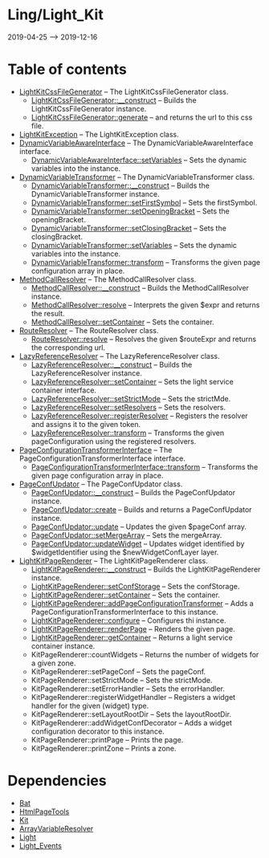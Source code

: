 Ling/Light_Kit
================
2019-04-25 --> 2019-12-16




Table of contents
===========

- [LightKitCssFileGenerator](https://github.com/lingtalfi/Light_Kit/blob/master/doc/api/Ling/Light_Kit/CssFileGenerator/LightKitCssFileGenerator.md) &ndash; The LightKitCssFileGenerator class.
    - [LightKitCssFileGenerator::__construct](https://github.com/lingtalfi/Light_Kit/blob/master/doc/api/Ling/Light_Kit/CssFileGenerator/LightKitCssFileGenerator/__construct.md) &ndash; Builds the LightKitCssFileGenerator instance.
    - [LightKitCssFileGenerator::generate](https://github.com/lingtalfi/Light_Kit/blob/master/doc/api/Ling/Light_Kit/CssFileGenerator/LightKitCssFileGenerator/generate.md) &ndash; and returns the url to this css file.
- [LightKitException](https://github.com/lingtalfi/Light_Kit/blob/master/doc/api/Ling/Light_Kit/Exception/LightKitException.md) &ndash; The LightKitException class.
- [DynamicVariableAwareInterface](https://github.com/lingtalfi/Light_Kit/blob/master/doc/api/Ling/Light_Kit/PageConfigurationTransformer/DynamicVariableAwareInterface.md) &ndash; The DynamicVariableAwareInterface interface.
    - [DynamicVariableAwareInterface::setVariables](https://github.com/lingtalfi/Light_Kit/blob/master/doc/api/Ling/Light_Kit/PageConfigurationTransformer/DynamicVariableAwareInterface/setVariables.md) &ndash; Sets the dynamic variables into the instance.
- [DynamicVariableTransformer](https://github.com/lingtalfi/Light_Kit/blob/master/doc/api/Ling/Light_Kit/PageConfigurationTransformer/DynamicVariableTransformer.md) &ndash; The DynamicVariableTransformer class.
    - [DynamicVariableTransformer::__construct](https://github.com/lingtalfi/Light_Kit/blob/master/doc/api/Ling/Light_Kit/PageConfigurationTransformer/DynamicVariableTransformer/__construct.md) &ndash; Builds the DynamicVariableTransformer instance.
    - [DynamicVariableTransformer::setFirstSymbol](https://github.com/lingtalfi/Light_Kit/blob/master/doc/api/Ling/Light_Kit/PageConfigurationTransformer/DynamicVariableTransformer/setFirstSymbol.md) &ndash; Sets the firstSymbol.
    - [DynamicVariableTransformer::setOpeningBracket](https://github.com/lingtalfi/Light_Kit/blob/master/doc/api/Ling/Light_Kit/PageConfigurationTransformer/DynamicVariableTransformer/setOpeningBracket.md) &ndash; Sets the openingBracket.
    - [DynamicVariableTransformer::setClosingBracket](https://github.com/lingtalfi/Light_Kit/blob/master/doc/api/Ling/Light_Kit/PageConfigurationTransformer/DynamicVariableTransformer/setClosingBracket.md) &ndash; Sets the closingBracket.
    - [DynamicVariableTransformer::setVariables](https://github.com/lingtalfi/Light_Kit/blob/master/doc/api/Ling/Light_Kit/PageConfigurationTransformer/DynamicVariableTransformer/setVariables.md) &ndash; Sets the dynamic variables into the instance.
    - [DynamicVariableTransformer::transform](https://github.com/lingtalfi/Light_Kit/blob/master/doc/api/Ling/Light_Kit/PageConfigurationTransformer/DynamicVariableTransformer/transform.md) &ndash; Transforms the given page configuration array in place.
- [MethodCallResolver](https://github.com/lingtalfi/Light_Kit/blob/master/doc/api/Ling/Light_Kit/PageConfigurationTransformer/LazyReferenceResolver/MethodCallResolver.md) &ndash; The MethodCallResolver class.
    - [MethodCallResolver::__construct](https://github.com/lingtalfi/Light_Kit/blob/master/doc/api/Ling/Light_Kit/PageConfigurationTransformer/LazyReferenceResolver/MethodCallResolver/__construct.md) &ndash; Builds the MethodCallResolver instance.
    - [MethodCallResolver::resolve](https://github.com/lingtalfi/Light_Kit/blob/master/doc/api/Ling/Light_Kit/PageConfigurationTransformer/LazyReferenceResolver/MethodCallResolver/resolve.md) &ndash; Interprets the given $expr and returns the result.
    - [MethodCallResolver::setContainer](https://github.com/lingtalfi/Light_Kit/blob/master/doc/api/Ling/Light_Kit/PageConfigurationTransformer/LazyReferenceResolver/MethodCallResolver/setContainer.md) &ndash; Sets the container.
- [RouteResolver](https://github.com/lingtalfi/Light_Kit/blob/master/doc/api/Ling/Light_Kit/PageConfigurationTransformer/LazyReferenceResolver/RouteResolver.md) &ndash; The RouteResolver class.
    - [RouteResolver::resolve](https://github.com/lingtalfi/Light_Kit/blob/master/doc/api/Ling/Light_Kit/PageConfigurationTransformer/LazyReferenceResolver/RouteResolver/resolve.md) &ndash; Resolves the given $routeExpr and returns the corresponding url.
- [LazyReferenceResolver](https://github.com/lingtalfi/Light_Kit/blob/master/doc/api/Ling/Light_Kit/PageConfigurationTransformer/LazyReferenceResolver.md) &ndash; The LazyReferenceResolver class.
    - [LazyReferenceResolver::__construct](https://github.com/lingtalfi/Light_Kit/blob/master/doc/api/Ling/Light_Kit/PageConfigurationTransformer/LazyReferenceResolver/__construct.md) &ndash; Builds the LazyReferenceResolver instance.
    - [LazyReferenceResolver::setContainer](https://github.com/lingtalfi/Light_Kit/blob/master/doc/api/Ling/Light_Kit/PageConfigurationTransformer/LazyReferenceResolver/setContainer.md) &ndash; Sets the light service container interface.
    - [LazyReferenceResolver::setStrictMode](https://github.com/lingtalfi/Light_Kit/blob/master/doc/api/Ling/Light_Kit/PageConfigurationTransformer/LazyReferenceResolver/setStrictMode.md) &ndash; Sets the strictMde.
    - [LazyReferenceResolver::setResolvers](https://github.com/lingtalfi/Light_Kit/blob/master/doc/api/Ling/Light_Kit/PageConfigurationTransformer/LazyReferenceResolver/setResolvers.md) &ndash; Sets the resolvers.
    - [LazyReferenceResolver::registerResolver](https://github.com/lingtalfi/Light_Kit/blob/master/doc/api/Ling/Light_Kit/PageConfigurationTransformer/LazyReferenceResolver/registerResolver.md) &ndash; Registers the resolver and assigns it to the given token.
    - [LazyReferenceResolver::transform](https://github.com/lingtalfi/Light_Kit/blob/master/doc/api/Ling/Light_Kit/PageConfigurationTransformer/LazyReferenceResolver/transform.md) &ndash; Transforms the given pageConfiguration using the registered resolvers.
- [PageConfigurationTransformerInterface](https://github.com/lingtalfi/Light_Kit/blob/master/doc/api/Ling/Light_Kit/PageConfigurationTransformer/PageConfigurationTransformerInterface.md) &ndash; The PageConfigurationTransformerInterface interface.
    - [PageConfigurationTransformerInterface::transform](https://github.com/lingtalfi/Light_Kit/blob/master/doc/api/Ling/Light_Kit/PageConfigurationTransformer/PageConfigurationTransformerInterface/transform.md) &ndash; Transforms the given page configuration array in place.
- [PageConfUpdator](https://github.com/lingtalfi/Light_Kit/blob/master/doc/api/Ling/Light_Kit/PageConfigurationUpdator/PageConfUpdator.md) &ndash; The PageConfUpdator class.
    - [PageConfUpdator::__construct](https://github.com/lingtalfi/Light_Kit/blob/master/doc/api/Ling/Light_Kit/PageConfigurationUpdator/PageConfUpdator/__construct.md) &ndash; Builds the PageConfUpdator instance.
    - [PageConfUpdator::create](https://github.com/lingtalfi/Light_Kit/blob/master/doc/api/Ling/Light_Kit/PageConfigurationUpdator/PageConfUpdator/create.md) &ndash; Builds and returns a PageConfUpdator instance.
    - [PageConfUpdator::update](https://github.com/lingtalfi/Light_Kit/blob/master/doc/api/Ling/Light_Kit/PageConfigurationUpdator/PageConfUpdator/update.md) &ndash; Updates the given $pageConf array.
    - [PageConfUpdator::setMergeArray](https://github.com/lingtalfi/Light_Kit/blob/master/doc/api/Ling/Light_Kit/PageConfigurationUpdator/PageConfUpdator/setMergeArray.md) &ndash; Sets the mergeArray.
    - [PageConfUpdator::updateWidget](https://github.com/lingtalfi/Light_Kit/blob/master/doc/api/Ling/Light_Kit/PageConfigurationUpdator/PageConfUpdator/updateWidget.md) &ndash; Updates widget identified by $widgetIdentifier using the $newWidgetConfLayer layer.
- [LightKitPageRenderer](https://github.com/lingtalfi/Light_Kit/blob/master/doc/api/Ling/Light_Kit/PageRenderer/LightKitPageRenderer.md) &ndash; The LightKitPageRenderer class.
    - [LightKitPageRenderer::__construct](https://github.com/lingtalfi/Light_Kit/blob/master/doc/api/Ling/Light_Kit/PageRenderer/LightKitPageRenderer/__construct.md) &ndash; Builds the LightKitPageRenderer instance.
    - [LightKitPageRenderer::setConfStorage](https://github.com/lingtalfi/Light_Kit/blob/master/doc/api/Ling/Light_Kit/PageRenderer/LightKitPageRenderer/setConfStorage.md) &ndash; Sets the confStorage.
    - [LightKitPageRenderer::setContainer](https://github.com/lingtalfi/Light_Kit/blob/master/doc/api/Ling/Light_Kit/PageRenderer/LightKitPageRenderer/setContainer.md) &ndash; Sets the container.
    - [LightKitPageRenderer::addPageConfigurationTransformer](https://github.com/lingtalfi/Light_Kit/blob/master/doc/api/Ling/Light_Kit/PageRenderer/LightKitPageRenderer/addPageConfigurationTransformer.md) &ndash; Adds a PageConfigurationTransformerInterface to this instance.
    - [LightKitPageRenderer::configure](https://github.com/lingtalfi/Light_Kit/blob/master/doc/api/Ling/Light_Kit/PageRenderer/LightKitPageRenderer/configure.md) &ndash; Configures thi instance.
    - [LightKitPageRenderer::renderPage](https://github.com/lingtalfi/Light_Kit/blob/master/doc/api/Ling/Light_Kit/PageRenderer/LightKitPageRenderer/renderPage.md) &ndash; Renders the given page.
    - [LightKitPageRenderer::getContainer](https://github.com/lingtalfi/Light_Kit/blob/master/doc/api/Ling/Light_Kit/PageRenderer/LightKitPageRenderer/getContainer.md) &ndash; Returns a light service container instance.
    - KitPageRenderer::countWidgets &ndash; Returns the number of widgets for a given zone.
    - KitPageRenderer::setPageConf &ndash; Sets the pageConf.
    - KitPageRenderer::setStrictMode &ndash; Sets the strictMode.
    - KitPageRenderer::setErrorHandler &ndash; Sets the errorHandler.
    - KitPageRenderer::registerWidgetHandler &ndash; Registers a widget handler for the given (widget) type.
    - KitPageRenderer::setLayoutRootDir &ndash; Sets the layoutRootDir.
    - KitPageRenderer::addWidgetConfDecorator &ndash; Adds a widget configuration decorator to this instance.
    - KitPageRenderer::printPage &ndash; Prints the page.
    - KitPageRenderer::printZone &ndash; Prints a zone.


Dependencies
============
- [Bat](https://github.com/lingtalfi/Bat)
- [HtmlPageTools](https://github.com/lingtalfi/HtmlPageTools)
- [Kit](https://github.com/lingtalfi/Kit)
- [ArrayVariableResolver](https://github.com/lingtalfi/ArrayVariableResolver)
- [Light](https://github.com/lingtalfi/Light)
- [Light_Events](https://github.com/lingtalfi/Light_Events)


